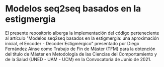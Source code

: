 # Modelos seq2seq basados en la estigmergia

El presente repositorio alberga la implementación del código perteneciente al artículo "Modelos seq2seq basados en la estigmergia: una aproximación inicial, el Encoder - Decoder Estigmérgico" presentado por Diego Fernández Ainse como Trabajo de Fin de Máster (TFM) para la obtención del título de Máster en Metodología de las Ciencias del Comportamiento y de la Salud (UNED - UAM - UCM) en la Convocatoria de Junio de 2021.

